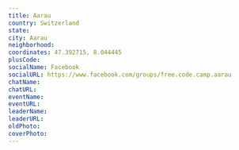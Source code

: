 ```yaml
---
title: Aarau
country: Switzerland
state: 
city: Aarau
neighborhood: 
coordinates: 47.392715, 8.044445
plusCode:
socialName: Facebook
socialURL: https://www.facebook.com/groups/free.code.camp.aarau
chatName:
chatURL:
eventName:
eventURL:
leaderName:
leaderURL:
oldPhoto: 
coverPhoto:
---
```

